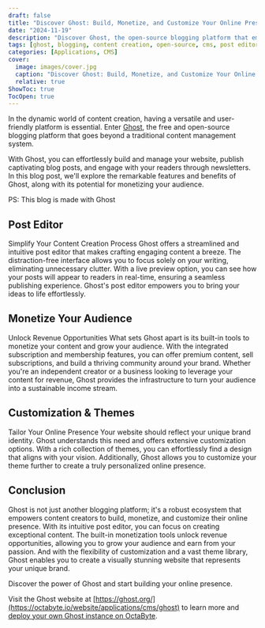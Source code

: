 ```yaml
---
draft: false
title: "Discover Ghost: Build, Monetize, and Customize Your Online Presence"
date: "2024-11-19"
description: "Discover Ghost, the open-source blogging platform that empowers content creators with an intuitive post editor, built-in monetization tools, and extensive customization options. Learn how to build, engage, and monetize your audience effortlessly."
tags: [ghost, blogging, content creation, open-source, cms, post editor, monetization, customization, themes, online presence]
categories: [Applications, CMS]
cover:
  image: images/cover.jpg
  caption: "Discover Ghost: Build, Monetize, and Customize Your Online Presence"
  relative: true
ShowToc: true
TocOpen: true
---
```



In the dynamic world of content creation, having a versatile and user\-friendly platform is essential. Enter [Ghost](https://octabyte.io/applications/cms/ghost), the free and open\-source blogging platform that goes beyond a traditional content management system. 

With Ghost, you can effortlessly build and manage your website, publish captivating blog posts, and engage with your readers through newsletters. In this blog post, we'll explore the remarkable features and benefits of Ghost, along with its potential for monetizing your audience. 

PS: This blog is made with Ghost

## Post Editor

Simplify Your Content Creation Process Ghost offers a streamlined and intuitive post editor that makes crafting engaging content a breeze. The distraction\-free interface allows you to focus solely on your writing, eliminating unnecessary clutter. With a live preview option, you can see how your posts will appear to readers in real\-time, ensuring a seamless publishing experience. Ghost's post editor empowers you to bring your ideas to life effortlessly.

## Monetize Your Audience

Unlock Revenue Opportunities What sets Ghost apart is its built\-in tools to monetize your content and grow your audience. With the integrated subscription and membership features, you can offer premium content, sell subscriptions, and build a thriving community around your brand. Whether you're an independent creator or a business looking to leverage your content for revenue, Ghost provides the infrastructure to turn your audience into a sustainable income stream.

## Customization \& Themes

Tailor Your Online Presence Your website should reflect your unique brand identity. Ghost understands this need and offers extensive customization options. With a rich collection of themes, you can effortlessly find a design that aligns with your vision. Additionally, Ghost allows you to customize your theme further to create a truly personalized online presence. 

## Conclusion

Ghost is not just another blogging platform; it's a robust ecosystem that empowers content creators to build, monetize, and customize their online presence. With its intuitive post editor, you can focus on creating exceptional content. The built\-in monetization tools unlock revenue opportunities, allowing you to grow your audience and earn from your passion. And with the flexibility of customization and a vast theme library, Ghost enables you to create a visually stunning website that represents your unique brand.

Discover the power of Ghost and start building your online presence. 

Visit the Ghost website at [https://ghost.org/](https://octabyte.io/website/applications/cms/ghost) to learn more and [deploy your own Ghost instance on OctaByte](https://octabyte.io/start-trial/?service=Ghost).
